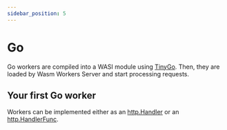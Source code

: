 ```yaml
---
sidebar_position: 5
---
```


# Go

Go workers are compiled into a WASI module using [TinyGo](https://tinygo.org/docs/guides/webassembly/). Then, they are loaded by Wasm Workers Server and start processing requests.

## Your first Go worker

Workers can be implemented either as an [http.Handler](https://pkg.go.dev/net/http#Handler) or an [http.HandlerFunc](https://pkg.go.dev/net/http#HandlerFunc).
